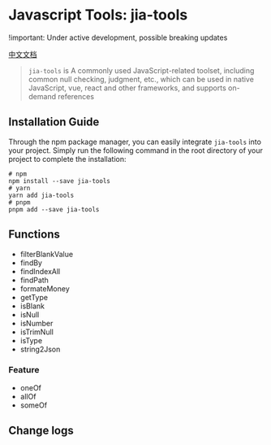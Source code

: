 # Javascript Tools: jia-tools

!important: Under active development, possible breaking updates

[中文文档](./README-cn.md)

> `jia-tools` is A commonly used JavaScript-related toolset, including common null checking, judgment, etc., which can be used in native JavaScript, vue, react and other frameworks, and supports on-demand references

## Installation Guide

Through the npm package manager, you can easily integrate `jia-tools` into your project. Simply run the following command in the root directory of your project to complete the installation:

``` shell
# npm
npm install --save jia-tools
# yarn
yarn add jia-tools
# pnpm
pnpm add --save jia-tools
```

## Functions

- filterBlankValue
- findBy
- findIndexAll
- findPath
- formateMoney
- getType
- isBlank
- isNull
- isNumber
- isTrimNull
- isType
- string2Json

### Feature

- oneOf
- allOf
- someOf

## Change logs